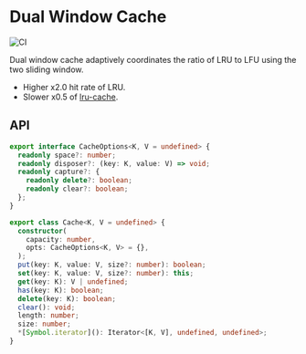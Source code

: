 # Dual Window Cache

![CI](https://github.com/falsandtru/dw-cache/workflows/CI/badge.svg)

Dual window cache adaptively coordinates the ratio of LRU to LFU using the two sliding window.

- Higher x2.0 hit rate of LRU.
- Slower x0.5 of [lru-cache](https://www.npmjs.com/package/lru-cache).

## API

```ts
export interface CacheOptions<K, V = undefined> {
  readonly space?: number;
  readonly disposer?: (key: K, value: V) => void;
  readonly capture?: {
    readonly delete?: boolean;
    readonly clear?: boolean;
  };
}

export class Cache<K, V = undefined> {
  constructor(
    capacity: number,
    opts: CacheOptions<K, V> = {},
  );
  put(key: K, value: V, size?: number): boolean;
  set(key: K, value: V, size?: number): this;
  get(key: K): V | undefined;
  has(key: K): boolean;
  delete(key: K): boolean;
  clear(): void;
  length: number;
  size: number;
  *[Symbol.iterator](): Iterator<[K, V], undefined, undefined>;
}
```

